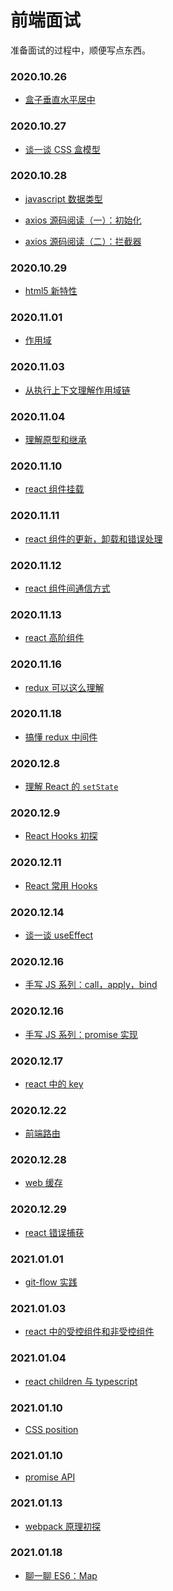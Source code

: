 <!--
 * @Author: tkiddo
 * @Date: 2020-11-02 08:43:42
 * @LastEditors: tkiddo
 * @LastEditTime: 2021-01-18 11:40:29
 * @Description:
-->

# 前端面试

准备面试的过程中，顺便写点东西。

### 2020.10.26

- [盒子垂直水平居中](https://github.com/tkiddo/front-end-interview/blob/main/docs/box-center.md)

### 2020.10.27

- [谈一谈 CSS 盒模型](https://github.com/tkiddo/front-end-interview/blob/main/docs/box-model.md)

### 2020.10.28

- [javascript 数据类型](https://github.com/tkiddo/front-end-interview/blob/main/docs/js-datatype.md)

- [axios 源码阅读（一）：初始化](https://github.com/tkiddo/front-end-interview/blob/main/docs/axios-init.md)

- [axios 源码阅读（二）：拦截器](https://github.com/tkiddo/front-end-interview/blob/main/docs/axios-interceptor.md)

### 2020.10.29

- [html5 新特性](https://github.com/tkiddo/front-end-interview/blob/main/docs/html5-new.md)

### 2020.11.01

- [作用域](https://github.com/tkiddo/front-end-interview/blob/main/docs/scope.md)

### 2020.11.03

- [从执行上下文理解作用域链](https://github.com/tkiddo/front-end-interview/blob/main/docs/scope-chain.md)

### 2020.11.04

- [理解原型和继承](https://github.com/tkiddo/front-end-interview/blob/main/docs/prototype-inheritance.md)

### 2020.11.10

- [react 组件挂载](https://github.com/tkiddo/front-end-interview/blob/main/docs/react-component-mounting.md)

### 2020.11.11

- [react 组件的更新，卸载和错误处理](https://github.com/tkiddo/front-end-interview/blob/main/docs/react-component-update-unmount-error.md)

### 2020.11.12

- [react 组件间通信方式](https://github.com/tkiddo/front-end-interview/blob/main/docs/react-component-communation.md)

### 2020.11.13

- [react 高阶组件](https://github.com/tkiddo/front-end-interview/blob/main/docs/react-HOC.md)

### 2020.11.16

- [redux 可以这么理解](https://github.com/tkiddo/front-end-interview/blob/main/docs/redux-simple-understanding.md)

### 2020.11.18

- [搞懂 redux 中间件](https://github.com/tkiddo/front-end-interview/blob/main/docs/redux-middleware.md)

### 2020.12.8

- [理解 React 的 `setState`](https://github.com/tkiddo/front-end-interview/blob/main/docs/react-setState.md)

### 2020.12.9

- [React Hooks 初探](https://github.com/tkiddo/front-end-interview/blob/main/docs/react-hooks-primer.md)

### 2020.12.11

- [React 常用 Hooks](https://github.com/tkiddo/front-end-interview/blob/main/docs/react-common-hooks.md)

### 2020.12.14

- [谈一谈 useEffect](https://github.com/tkiddo/front-end-interview/blob/main/docs/react-useEffect.md)

### 2020.12.16

- [手写 JS 系列：call，apply，bind](https://github.com/tkiddo/front-end-interview/blob/main/docs/call-apply-bind.md)

### 2020.12.16

- [手写 JS 系列：promise 实现](https://github.com/tkiddo/front-end-interview/blob/main/docs/promise.md)

### 2020.12.17

- [react 中的 key](https://github.com/tkiddo/front-end-interview/blob/main/docs/react-key.md)

### 2020.12.22

- [前端路由](https://github.com/tkiddo/front-end-interview/blob/main/docs/router.md)

### 2020.12.28

- [web 缓存](https://github.com/tkiddo/front-end-interview/blob/main/docs/web-cache.md)

### 2020.12.29

- [react 错误捕获](https://github.com/tkiddo/front-end-interview/blob/main/docs/react-error.md)

### 2021.01.01

- [git-flow 实践](https://github.com/tkiddo/front-end-interview/blob/main/docs/git-flow.md)

### 2021.01.03

- [react 中的受控组件和非受控组件](https://github.com/tkiddo/front-end-interview/blob/main/docs/react-control.md)

### 2021.01.04

- [react children 与 typescript](https://github.com/tkiddo/front-end-interview/blob/main/docs/react-children-ts.md)

### 2021.01.10

- [CSS position](https://github.com/tkiddo/front-end-interview/blob/main/docs/css-position.md)

### 2021.01.10

- [promise API](https://github.com/tkiddo/front-end-interview/blob/main/docs/promise-api.md)

### 2021.01.13

- [webpack 原理初探](https://github.com/tkiddo/front-end-interview/blob/main/docs/webpack-wrok.md)

### 2021.01.18

- [聊一聊 ES6：Map](https://github.com/tkiddo/front-end-interview/blob/main/docs/map.md)
